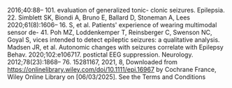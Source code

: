 2016;40:88– 101. evaluation of generalized tonic- clonic seizures. Epilepsia.
22. Simblett SK, Biondi A, Bruno E, Ballard D, Stoneman A, Lees 2020;61(8):1606– 16.
S, et al. Patients' experience of wearing multimodal sensor de- 41. Poh MZ, Loddenkemper T, Reinsberger C, Swenson NC, Goyal S,
vices intended to detect epileptic seizures: a qualitative analysis. Madsen JR, et al. Autonomic changes with seizures correlate with
Epilepsy Behav. 2020;102:e106717. postictal EEG suppression. Neurology. 2012;78(23):1868– 76.
15281167,
2021,
8,
Downloaded
from
https://onlinelibrary.wiley.com/doi/10.1111/epi.16967
by
Cochrane
France,
Wiley
Online
Library
on
[06/03/2025].
See
the
Terms
and
Conditions